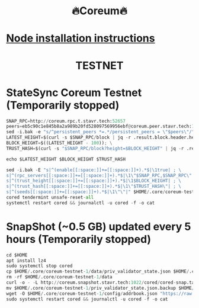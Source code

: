 <h1 align="center"> 🔥Coreum🔥</h1>

[Node installation instructions](https://github.com/obajay/nodes-Guides/tree/main/Projects/Coreum)
=

<h1 align="center"> TESTNET</h1>

# StateSync Coreum Testnet  (Temporarily stopped)
```python
SNAP_RPC=http://coreum.rpc.t.stavr.tech:52657
peers=eb5c90c1e845b8a2a989b20fd528097569956ebf@coreum.peer.stavr.tech:17686
sed -i.bak -e "s/^persistent_peers *=.*/persistent_peers = \"$peers\"/" $HOME/.core/coreum-testnet-1/config/config.toml
LATEST_HEIGHT=$(curl -s $SNAP_RPC/block | jq -r .result.block.header.height); \
BLOCK_HEIGHT=$((LATEST_HEIGHT - 100)); \
TRUST_HASH=$(curl -s "$SNAP_RPC/block?height=$BLOCK_HEIGHT" | jq -r .result.block_id.hash)

echo $LATEST_HEIGHT $BLOCK_HEIGHT $TRUST_HASH

sed -i.bak -E "s|^(enable[[:space:]]+=[[:space:]]+).*$|\1true| ; \
s|^(rpc_servers[[:space:]]+=[[:space:]]+).*$|\1\"$SNAP_RPC,$SNAP_RPC\"| ; \
s|^(trust_height[[:space:]]+=[[:space:]]+).*$|\1$BLOCK_HEIGHT| ; \
s|^(trust_hash[[:space:]]+=[[:space:]]+).*$|\1\"$TRUST_HASH\"| ; \
s|^(seeds[[:space:]]+=[[:space:]]+).*$|\1\"\"|" $HOME/.core/coreum-testnet-1/config/config.toml
cored tendermint unsafe-reset-all
systemctl restart cored && journalctl -u cored -f -o cat
```
# SnapShot (~0.5 GB) updated every 5 hours  (Temporarily stopped)
```python
cd $HOME
apt install lz4
sudo systemctl stop cored
cp $HOME/.core/coreum-testnet-1/data/priv_validator_state.json $HOME/.core/coreum-testnet-1/priv_validator_state.json.backup
rm -rf $HOME/.core/coreum-testnet-1/data
curl -o - -L http://coreum.snapshot.stavr.tech:1022/cored/cored-snap.tar.lz4 | lz4 -c -d - | tar -x -C $HOME/.core/coreum-testnet-1 --strip-components 3
mv $HOME/.core/coreum-testnet-1/priv_validator_state.json.backup $HOME/.core/coreum-testnet-1/data/priv_validator_state.json
wget -O $HOME/.core/coreum-testnet-1/config/addrbook.json "https://raw.githubusercontent.com/obajay/nodes-Guides/main/Coreum/addrbook.json"
sudo systemctl restart cored && journalctl -u cored -f -o cat
```
